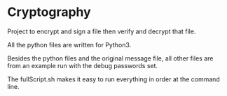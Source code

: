 # Cryptography
Project to encrypt and sign a file then verify and decrypt that file.

All the python files are written for Python3.

Besides the python files and the original message file, all other files
are from an example run with the debug passwords set.

The fullScript.sh makes it easy to run everything in order at the
command line.

